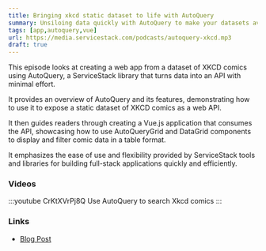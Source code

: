 ```yaml
---
title: Bringing xkcd static dataset to life with AutoQuery 
summary: Unsiloing data quickly with AutoQuery to make your datasets available from queryable Web APIs
tags: [app,autoquery,vue]
url: https://media.servicestack.com/podcasts/autoquery-xkcd.mp3
draft: true
---
```


This episode looks at creating a web app from a dataset of XKCD comics using AutoQuery, 
a ServiceStack library that turns data into an API with minimal effort. 

It provides an overview of AutoQuery and its features, demonstrating how to use it to expose 
a static dataset of XKCD comics as a web API. 

It then guides readers through creating a Vue.js application that consumes the API, showcasing 
how to use AutoQueryGrid and DataGrid components to display and filter comic data in a table format. 

It emphasizes the ease of use and flexibility provided by ServiceStack tools and libraries for 
building full-stack applications quickly and efficiently.

### Videos

:::youtube CrKtXVrPj8Q
Use AutoQuery to search Xkcd comics
:::

### Links

- [Blog Post](/posts/autoquery-xkcd)
